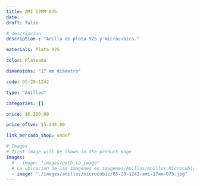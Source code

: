 ```yaml
---
title: AMI 17MM 075
date: 
draft: false

# descripcion
description : "Anillo de plata 925 y microcubics."

materials: Plata 925

color: Plateado

dimensions: "17 mm diámetro"

code: 05-28-1242

type: "Anillos"

categories: []

price: $6.160,00

price_eftvo: $5.240,00

link_mercado_shop: undef

# Images
# first image will be shown in the product page
images:
  # - image: "images/path_to_image"
  # La ubicacion de las imagenes es imagenes/Anillos/Anillos.Microcubic/05-28-1242-ami-17mm-075
  - image: "./images/anillos/microcubic/05-28-1242-ami-17mm-075.jpg"
---
```

